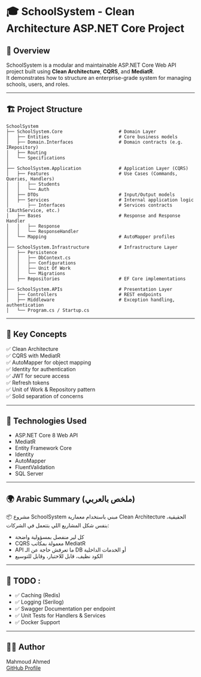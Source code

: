 
# 🎓 SchoolSystem - Clean Architecture ASP.NET Core Project

## 🔰 Overview

SchoolSystem is a modular and maintainable ASP.NET Core Web API project built using **Clean Architecture**, **CQRS**, and **MediatR**.  
It demonstrates how to structure an enterprise-grade system for managing schools, users, and roles.

---

## 🏗️ Project Structure

```
SchoolSystem
├── SchoolSystem.Core                     # Domain Layer
│   ├── Entities                          # Core business models
│   ├── Domain.Interfaces                 # Domain contracts (e.g. IRepository)
│   ├── Routing
│   └── Specifications 
│
├── SchoolSystem.Application              # Application Layer (CQRS)
│   ├── Features                          # Use Cases (Commands, Queries, Handlers)
│   │   ├── Students
│   │   └── Auth
│   ├── DTOs                              # Input/Output models
│   ├── Services                          # Internal application logic
│       ├── Interfaces                    # Services contracts (IAuthService, etc.)
│   ├── Bases                             # Response and Response Handler
│   │   ├── Response
│   │   └── ResponseHandler
│   └── Mapping                           # AutoMapper profiles
│
├── SchoolSystem.Infrastructure           # Infrastructure Layer
│   ├── Persistence
│   │   ├── DbContext.cs
│   │   ├── Configurations
│   │   ├── Unit Of Work
│   │   └── Migrations
│   ├── Repositories                      # EF Core implementations
│
├── SchoolSystem.APIs                     # Presentation Layer
│   ├── Controllers                       # REST endpoints
│   ├── Middleware                        # Exception handling, authentication
│   └── Program.cs / Startup.cs
```

---

## 🧠 Key Concepts

✅ Clean Architecture  
✅ CQRS with MediatR  
✅ AutoMapper for object mapping  
✅ Identity for authentication  
✅ JWT for secure access  
✅ Refresh tokens  
✅ Unit of Work & Repository pattern  
✅ Solid separation of concerns  

---

## 🧪 Technologies Used

- ASP.NET Core 8 Web API
- MediatR
- Entity Framework Core
- Identity
- AutoMapper
- FluentValidation
- SQL Server

---

## 🌍 Arabic Summary (ملخص بالعربي)

📦 مشروع SchoolSystem مبني باستخدام معمارية Clean Architecture الحقيقية، بنفس شكل المشاريع اللي بتتعمل في الشركات:
- كل لير منفصل بمسؤولية واضحة
- CQRS معمولة بمكاتب MediatR
- API ما تعرفش حاجة عن الـ DB أو الخدمات الداخلية
- الكود نظيف، قابل للاختبار، وقابل للتوسيع

---

## 🧩 TODO :

- ✅ Caching (Redis)
- ✅ Logging (Serilog)
- ✅ Swagger Documentation per endpoint
- ✅ Unit Tests for Handlers & Services
- ✅ Docker Support

---

## 🧑‍💻 Author

Mahmoud Ahmed  
[GitHub Profile](https://github.com/Mahmoud-Ahmed-23)
